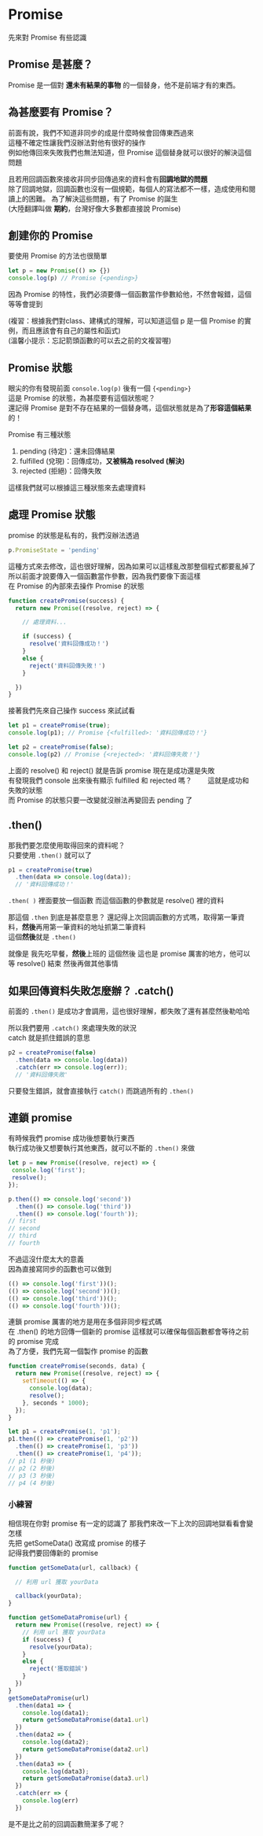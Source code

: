 # Promise
先來對 Promise 有些認識
## Promise 是甚麼？
Promise 是一個對 **還未有結果的事物** 的一個替身，他不是前端才有的東西。  


## 為甚麼要有 Promise？
前面有說，我們不知道非同步的成是什麼時候會回傳東西過來  
這種不確定性讓我們沒辦法對他有很好的操作  
例如他傳回來失敗我們也無法知道，但 Promise 這個替身就可以很好的解決這個問題  

且若用回調函數來接收非同步回傳過來的資料會有**回調地獄的問題**  
除了回調地獄，回調函數也沒有一個規範，每個人的寫法都不一樣，造成使用和閱讀上的困難。
為了解決這些問題，有了 Promise 的誕生  
(大陸翻譯叫做 **期約**，台灣好像大多數都直接說 Promise)  

## 創建你的 Promise
要使用 Promise 的方法也很簡單
```js
let p = new Promise(() => {})
console.log(p) // Promise {<pending>}
```
因為 Promise 的特性，我們必須要傳一個函數當作參數給他，不然會報錯，這個等等會提到  

(複習：根據我們對class、建構式的理解，可以知道這個 p 是一個 Promise 的實例，而且應該會有自己的屬性和函式)  
(溫馨小提示：忘記箭頭函數的可以去之前的文複習喔)

## Promise 狀態
眼尖的你有發現前面 `console.log(p)` 後有一個 `{<pending>}`  
這是 Promise 的狀態，為甚麼要有這個狀態呢？  
還記得 Promise 是對不存在結果的一個替身嗎，這個狀態就是為了**形容這個結果**的！  

Promise 有三種狀態  
1. pending (待定)：還未回傳結果
2. fulfilled (兌現)：回傳成功，**又被稱為 resolved (解決)**
3. rejected (拒絕)：回傳失敗  

這樣我們就可以根據這三種狀態來去處理資料

## 處理 Promise 狀態
promise 的狀態是私有的，我們沒辦法透過
```js
p.PromiseState = 'pending'
```
這種方式來去修改，這也很好理解，因為如果可以這樣亂改那整個程式都要亂掉了  
所以前面才說要傳入一個函數當作參數，因為我們要像下面這樣  
在 Promise 的內部來去操作 Promise 的狀態
```js
function createPromise(success) {
  return new Promise((resolve, reject) => {

    // 處理資料...

    if (success) {
      resolve('資料回傳成功！')
    }
    else {
      reject('資料回傳失敗！')
    }

  })
}
```
接著我們先來自己操作 success 來試試看
```js
let p1 = createPromise(true);
console.log(p1); // Promise {<fulfilled>: '資料回傳成功！'}

let p2 = createPromise(false);
console.log(p2) // Promise {<rejected>: '資料回傳失敗！'}
```
上面的 resolve() 和 reject() 就是告訴 promise 現在是成功還是失敗  
有發現我們 console 出來後有顯示 fulfilled 和 rejected 嗎？　　
這就是成功和失敗的狀態  
而 Promise 的狀態只要一改變就沒辦法再變回去 pending 了

## .then()
那我們要怎麼使用取得回來的資料呢？  
只要使用 `.then()` 就可以了  
```js
p1 = createPromise(true)
  .then(data => console.log(data));
  // '資料回傳成功！'
```
`.then( )` 裡面要放一個函數
而這個函數的參數就是 resolve() 裡的資料

那這個 `.then` 到底是甚麼意思？ 
還記得上次回調函數的方式嗎，取得第一筆資料，**然後**再用第一筆資料的地址抓第二筆資料  
這個**然後**就是 `.then()`   
  
就像是 我先吃早餐，**然後**上班的 這個然後
這也是 promise 厲害的地方，他可以等 resolve() 結束
然後再做其他事情

## 如果回傳資料失敗怎麼辦？ .catch()
前面的 `.then()` 是成功才會調用，這也很好理解，都失敗了還有甚麼然後勒哈哈

所以我們要用 `.catch()` 來處理失敗的狀況  
catch 就是抓住錯誤的意思
```js
p2 = createPromise(false)
  .then(data => console.log(data))
  .catch(err => console.log(err));
  // '資料回傳失敗'
```
只要發生錯誤，就會直接執行 `catch()` 而跳過所有的 `.then()`

## 連鎖 promise 
有時候我們 promise 成功後想要執行東西  
執行成功後又想要執行其他東西，就可以不斷的 `.then()` 來做
```js
let p = new Promise((resolve, reject) => { 
 console.log('first'); 
 resolve(); 
}); 

p.then(() => console.log('second'))
  .then(() => console.log('third'))
  .then(() => console.log('fourth'));
// first 
// second 
// third 
// fourth
```
不過這沒什麼太大的意義  
因為直接寫同步的函數也可以做到
```js
(() => console.log('first'))(); 
(() => console.log('second'))(); 
(() => console.log('third'))(); 
(() => console.log('fourth'))(); 
```


連鎖 promise 厲害的地方是用在多個非同步程式碼    
在 .then() 的地方回傳一個新的 promise 
這樣就可以確保每個函數都會等待之前的 promise 完成  
為了方便，我們先寫一個製作 promise 的函數
```js
function createPromise(seconds, data) {
  return new Promise((resolve, reject) => {
    setTimeout(() => {
      console.log(data);
      resolve();
    }, seconds * 1000);
  });
}

let p1 = createPromise(1, 'p1');
p1.then(() => createPromise(1, 'p2'))
  .then(() => createPromise(1, 'p3'))
  .then(() => createPromise(1, 'p4'));
// p1 (1 秒後)
// p2 (2 秒後)
// p3 (3 秒後)
// p4 (4 秒後)
```


### 小練習
相信現在你對 promise 有一定的認識了
那我們來改一下上次的回調地獄看看會變怎樣  
先把 getSomeData() 改寫成 promise 的樣子  
記得我們要回傳新的 promise
```js
function getSomeData(url, callback) {

  // 利用 url 獲取 yourData

  callback(yourData);
}

function getSomeDataPromise(url) {
  return new Promise((resolve, reject) => {
    // 利用 url 獲取 yourData
    if (success) {
      resolve(yourData);
    }
    else {
      reject('獲取錯誤')
    }
  })
}
getSomeDataPromise(url)
  .then(data1 => {
    console.log(data1);
    return getSomeDataPromise(data1.url)
  })
  .then(data2 => {
    console.log(data2);
    return getSomeDataPromise(data2.url)
  })
  .then(data3 => {
    console.log(data3);
    return getSomeDataPromise(data3.url)
  })
  .catch(err => {
    console.log(err)
  })
```
是不是比之前的回調函數簡潔多了呢？